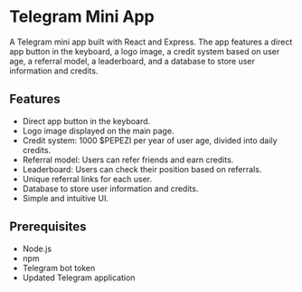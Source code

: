 # Telegram Mini App

A Telegram mini app built with React and Express. The app features a direct app button in the keyboard, a logo image, a credit system based on user age, a referral model, a leaderboard, and a database to store user information and credits.

## Features

- Direct app button in the keyboard.
- Logo image displayed on the main page.
- Credit system: 1000 $PEPEZI per year of user age, divided into daily credits.
- Referral model: Users can refer friends and earn credits.
- Leaderboard: Users can check their position based on referrals.
- Unique referral links for each user.
- Database to store user information and credits.
- Simple and intuitive UI.

## Prerequisites

- Node.js
- npm
- Telegram bot token
- Updated Telegram application
  



